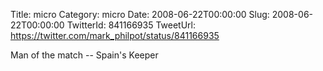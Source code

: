 Title: micro
Category: micro
Date: 2008-06-22T00:00:00
Slug: 2008-06-22T00:00:00
TwitterId: 841166935
TweetUrl: https://twitter.com/mark_philpot/status/841166935

Man of the match -- Spain's Keeper